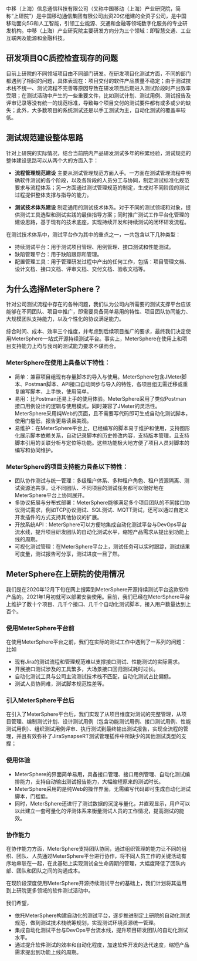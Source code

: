
中移（上海）信息通信科技有限公司（又称中国移动（上海）产业研究院，简称“上研院”）是中国移动通信集团有限公司出资20亿组建的全资子公司，是中国移动面向5G和人工智能，引领工业能源、交通和金融等领域数字化服务的专业研发机构。中移（上海）产业研究院主要研发方向分为三个领域：即智慧交通、工业互联网及能源和金融科技。

## 研发项目QC质控检查现存的问题
目前上研院的不同领域项目由不同部门研发。在研发项目化测试方面，不同的部门都遇到了相同的问题，具体表现在：项目交付的软件产品质量不稳定；由于测试技术栈不统一、测试流程不完善等原因导致在研发项目后期进入测试阶段时产出效率受限；在测试活动中产生的一些重要文件，比如测试计划、测试用例、测试报告及评审记录等没有统一的规范标准，导致每个项目交付的测试要件都有或多或少的缺失；此外，大多数项目的系统测试还是以手工测试为主，自动化测试的覆盖率较低。

## 测试规范建设整体思路
针对上研院的实际情况，结合当前院内产品研发测试多年的积累经验，测试规范的整体建设思路可以从两个大的方面入手：

- **流程管理规范建设**
主要从测试管理规范方面入手。一方面在测试管理流程中明确软件测试的各个阶段，以及各阶段的人员分工与协同，制定测试标准化规范要求与流程体系；另一方面通过测试管理规范的制定，生成对不同阶段的测试过程提供整体支撑与指导的能力。

- **测试技术体系建设**
制定通用的测试技术体系。对于不同的测试领域和对象，提供测试工具选型和测试实践的最佳指导方案；同时推广测试工作平台化管理的建设思路，基于现有的技术底座，实现持续开发和持续测试的闭环研发流程。

在测试技术体系中，测试平台作为其中的重点之一，一共包含以下几种类型：

  - 持续测试平台：用于测试项目管理、用例管理、接口测试和性能测试。
  - 缺陷管理平台：用于缺陷跟踪和管理。
  - 配置管理工具：用于管理研发过程中产出的任何工作，包括：项目管理文档、设计文档、接口文档、评审文档、交付文档、验收文档等。

## 为什么选择MeterSphere？
针对公司测试流程中存在的各种问题，我们认为公司内所需要的测试支撑平台应该能够在不同团队、项目中推广，即需要具备简单易用的特性、项目团队协同能力、大规模团队支持能力，以及个性化的协议满足能力。

综合时间、成本、效率三个维度，并考虑到后续项目推广的要求，最终我们决定使用MeterSphere一站式开源持续测试平台。事实上，MeterSphere在使用上和项目支持能力上均与我司的测试能力要求不谋而合。

### MeterSphere在使用上具备以下特性：
- 简单：兼容项目组现有存量脚本的导入与使用。MeterSphere包含JMeter脚本、Postman脚本、API接口自动同步与导入的特性，各项目组无需迁移或重复编写脚本，上手快，使用简单。
- 易用：比Postman还易上手的使用体验。MeterSphere采用了类似Postman接口用例设计的逻辑与使用模式，同时兼容了JMeter的灵活性。MeterSphere采用纯Web的页面，且不需要写代码即可生成自动化测试脚本，使用门槛低，报告更易读且美观。
- 易维护：在MeterSphere平台上，已经编写的脚本易于维护和使用，支持图形化展示脚本依赖关系，自动记录脚本的历史修改内容，支持版本管理，且支持脚本引用的关联分析与定位等功能。这些功能极大地方便了项目人员对脚本的编写和协同维护。


### MeterSphere的项目支持能力具备以下特性：
- 团队协作测试与统一管理：多级租户体系、多种租户角色、租户资源隔离、测试资源池共享，让不同团队、不同项目的测试任务都可以很好地在MeterSphere平台上协同展开。
- 多协议拓展与分布式部署：MeterSphere能够满足多个项目团队的不同接口协议测试需求，例如TCP协议测试、SQL测试、MQTT测试，还可以通过自定义开发插件的方式支持其他协议的扩展。
- 开放系统API：MeterSphere可以方便地集成自动化测试平台与DevOps平台流水线，提升项目研发团队的自动化测试水平，缩短产品需求从提出到功能上线的周期。
- 可视化测试管理：在MeterSphere平台上，测试任务可以实时跟踪，测试结果可度量，测试报告可分享，测试进度一目了然。


## MeterSphere在上研院的使用情况
我们是在2020年12月下旬在网上搜索到MeterSphere开源持续测试平台这款软件产品的。2021年1月初就可以部署安装使用。目前，我们已经在MeterSphere平台上维护了数十个项目、几千个接口、几千个自动化测试脚本，接入用户数量达到上百个。

### 使用MeterSphere平台前
在使用MeterSphere平台之前，我们在实际的测试工作中遇到了一系列的问题：比如

- 现有Jira的测试流程和管理规范难以支撑接口测试、性能测试的实际需求。
- 开展接口测试涉及的工具繁多，大场景接口回归测试耗时过长。
- 自动化测试工具与公司主流测试技术栈不匹配，自动化测试占比偏低。
- 测试人员协同难，测试脚本规范性差等。

### 引入MeterSphere平台后
在引入了MeterSphere平台后，我们实现了从项目维度对测试的完整管理，从项目管理、编制测试计划、设计测试用例（包含功能测试用例、接口测试用例、性能测试用例）、组织测试用例评审、执行测试到最终输出测试报告，实现全流程的管理，并且有效弥补了JiraSynapseRT测试管理插件中所缺少的其他测试类型的支撑；

### 使用体验

- MeterSphere的界面简单易用，具备接口管理、接口用例管理、自动化测试编排能力，支持自动输出测试报告能力，大幅缩短原来的测试时长。
- MeterSphere采用的是纯Web的操作界面，无需编写代码即可生成自动化测试脚本，门槛低。
- 同时，MeterSphere还进行了测试数据的沉淀与量化，并直观显示，用户可以以此建立一套可量化的评测体系来衡量测试人员的工作情况，提高测试的能效。

### 协作能力
在协作能力方面，MeterSphere支持团队协同，通过组织管理的能力让不同的组织、团队、人员通过MeterSphere平台进行协作，将不同人员工作的关键活动有序地串联在一起，在此基础上实现测试全生命周期的管理，大幅度降低了团队内部、团队和团队之间的沟通成本。

在现阶段深度使用MeterSphere开源持续测试平台的基础上，我们计划将其运用到上研院更多领域的软件测试活动中。

我们希望，

- 依托MeterSphere构建自动化的测试平台，逐步推进制定上研院的自动化测试规范，做到测试技术栈统筹规划，实现测试环境资源统一管理。
- 集成自动化测试平台与DevOps平台流水线，提升项目研发团队的自动化测试水平。
- 通过提升软件测试的效率和自动化程度，加速软件开发的迭代速度，缩短产品需求提出到功能上线的周期。